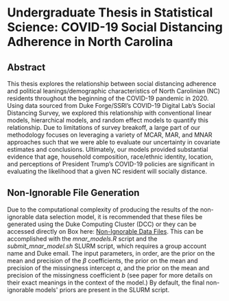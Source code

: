 # Undergraduate Thesis in Statistical Science: COVID-19 Social Distancing Adherence in North Carolina

## Abstract

This thesis explores the relationship between social distancing adherence and political leanings/demographic characteristics of North Carolinian (NC) residents throughout the beginning of the COVID-19 pandemic in 2020. Using data sourced from Duke Forge/SSRI’s COVID-19 Digital Lab’s Social Distancing Survey, we explored this relationship with conventional linear models, hierarchical models, and random effect models to quantify this relationship. Due to limitations of survey breakoff, a large part of our methodology focuses on leveraging a variety of MCAR, MAR, and MNAR approaches such that we were able to evaluate our uncertainty in covariate estimates and conclusions. Ultimately, our models provided substantial evidence that age, household composition, race/ethnic identity, location, and perceptions of President Trump’s COVID-19 policies are significant in evaluating the likelihood that a given NC resident will socially distance.

## Non-Ignorable File Generation

Due to the computational complexity of producing the results of the non-ignorable data selection model, it is recommended that these files be generated using the Duke Computing Cluster (DCC) or they can be accessed directly on Box here: [Non-Ignorable Data Files](https://duke.box.com/s/kvjg08eechxrhxqxly6z1suod322fdpd). This can be accomplished with the *mnar_models.R* script and the *submit_mnar_model.sh* SLURM script, which requires a group account name and Duke email. The input parameters, in order, are the prior on the mean and precision of the $\beta$ coefficients, the prior on the mean and precision of the missingness intercept *a*, and the prior on the mean and precision of the missingness coefficient *b* (see paper for more details on their exact meanings in the context of the model.) By default, the final non-ignorable models' priors are present in the SLURM script.
